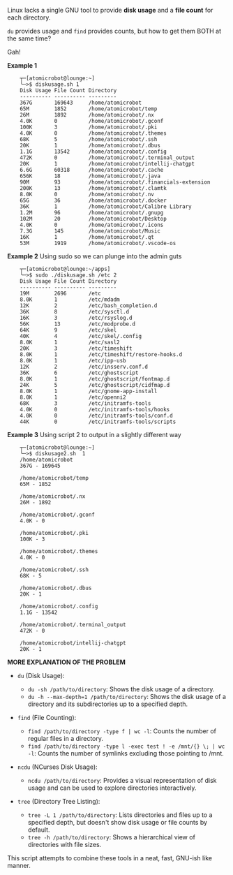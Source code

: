 Linux lacks a single GNU tool to provide **disk usage** and a **file count** for each directory.

`du` provides usage and `find` provides counts, but how to get them BOTH at the same time?

Gah!

**Example 1**

```
    ┬─[atomicrobot@lounge:~]
    ╰─>$ diskusage.sh 1
    Disk Usage File Count Directory
    ---------- ---------- ---------
    367G       169643     /home/atomicrobot
    65M        1852       /home/atomicrobot/temp
    26M        1892       /home/atomicrobot/.nx
    4.0K       0          /home/atomicrobot/.gconf
    100K       3          /home/atomicrobot/.pki
    4.0K       0          /home/atomicrobot/.themes
    68K        5          /home/atomicrobot/.ssh
    20K        1          /home/atomicrobot/.dbus
    1.1G       13542      /home/atomicrobot/.config
    472K       0          /home/atomicrobot/.terminal_output
    20K        1          /home/atomicrobot/intellij-chatgpt
    6.6G       60318      /home/atomicrobot/.cache
    656K       18         /home/atomicrobot/.java
    90M        93         /home/atomicrobot/.financials-extension
    200K       13         /home/atomicrobot/.clamtk
    8.0K       0          /home/atomicrobot/.nv
    65G        36         /home/atomicrobot/.docker
    36K        1          /home/atomicrobot/Calibre Library
    1.2M       96         /home/atomicrobot/.gnupg
    102M       20         /home/atomicrobot/Desktop
    4.0K       0          /home/atomicrobot/.icons
    7.3G       145        /home/atomicrobot/Music
    16K        1          /home/atomicrobot/.qt
    53M        1919       /home/atomicrobot/.vscode-os
```

**Example 2**
Using sudo so we can plunge into the admin guts
```
    ┬─[atomicrobot@lounge:~/apps]
    ╰─>$ sudo ./diskusage.sh /etc 2
    Disk Usage File Count Directory
    ---------- ---------- ---------
    19M        2696       /etc
    8.0K       1          /etc/mdadm
    12K        2          /etc/bash_completion.d
    36K        8          /etc/sysctl.d
    16K        3          /etc/rsyslog.d
    56K        13         /etc/modprobe.d
    64K        9          /etc/skel
    40K        4          /etc/skel/.config
    8.0K       1          /etc/sasl2
    20K        3          /etc/timeshift
    8.0K       1          /etc/timeshift/restore-hooks.d
    8.0K       1          /etc/ipp-usb
    12K        2          /etc/insserv.conf.d
    36K        6          /etc/ghostscript
    8.0K       1          /etc/ghostscript/fontmap.d
    24K        5          /etc/ghostscript/cidfmap.d
    8.0K       1          /etc/gnome-app-install
    8.0K       1          /etc/openni2
    68K        3          /etc/initramfs-tools
    4.0K       0          /etc/initramfs-tools/hooks
    4.0K       0          /etc/initramfs-tools/conf.d
    44K        0          /etc/initramfs-tools/scripts

```




**Example 3**
Using script 2 to output in a slightly different way
```
    ┬─[atomicrobot@lounge:~]
    ╰─>$ diskusage2.sh  1
    /home/atomicrobot
    367G - 169645

    /home/atomicrobot/temp
    65M - 1852

    /home/atomicrobot/.nx
    26M - 1892

    /home/atomicrobot/.gconf
    4.0K - 0

    /home/atomicrobot/.pki
    100K - 3

    /home/atomicrobot/.themes
    4.0K - 0

    /home/atomicrobot/.ssh
    68K - 5

    /home/atomicrobot/.dbus
    20K - 1

    /home/atomicrobot/.config
    1.1G - 13542

    /home/atomicrobot/.terminal_output
    472K - 0

    /home/atomicrobot/intellij-chatgpt
    20K - 1
```



**MORE EXPLANATION OF THE PROBLEM**

- `du` (Disk Usage):
    - `du -sh /path/to/directory`: Shows the disk usage of a directory.
    - `du -h --max-depth=1 /path/to/directory`: Shows the disk usage of a directory and its subdirectories up to a specified depth.

- `find` (File Counting):
    - `find /path/to/directory -type f | wc -l`: Counts the number of regular files in a directory.
    - `find /path/to/directory -type l -exec test ! -e /mnt/{} \; | wc -l`: Counts the number of symlinks excluding those pointing to /mnt.

- `ncdu` (NCurses Disk Usage):
    - `ncdu /path/to/directory`: Provides a visual representation of disk usage and can be used to explore directories interactively.

- `tree` (Directory Tree Listing):
    - `tree -L 1 /path/to/directory`: Lists directories and files up to a specified depth, but doesn't show disk usage or file counts by default.
    - `tree -h /path/to/directory`: Shows a hierarchical view of directories with file sizes.

This script attempts to combine these tools in a neat, fast, GNU-ish like manner.
